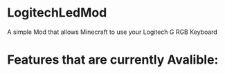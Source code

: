 # LogitechLedMod
A simple Mod that allows Minecraft to use your Logitech G RGB Keyboard

# Features that are currently Avalible:
